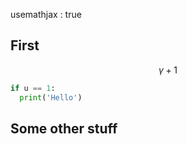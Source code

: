 usemathjax : true

## First 
$$ \gamma+1 $$



```Python
if u == 1:
  print('Hello')
```

## Some other stuff

